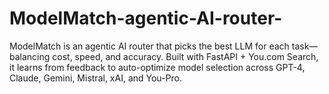 # ModelMatch-agentic-AI-router-
ModelMatch is an agentic AI router that picks the best LLM for each task—balancing cost, speed, and accuracy. Built with FastAPI + You.com Search, it learns from feedback to auto-optimize model selection across GPT-4, Claude, Gemini, Mistral, xAI, and You-Pro.
